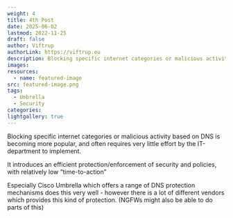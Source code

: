 ```yaml
---
weight: 4
title: 4th Post
date: 2025-06-02
lastmod: 2022-11-25
draft: false
author: Viftrup
authorLink: https://viftrup.eu
description: Blocking specific internet categories or malicious activity based on DNS is becoming more popular, and often requires very little effort by the IT-department to implement. It introduces an efficient protection/enforcement of security and policies, with relatively low “time-to-action
images: 
resources:
  - name: featured-image
src: featured-image.png
tags:
  - Umbrella
  - Security
categories: 
lightgallery: true
---
```


Blocking specific internet categories or malicious activity based on DNS is becoming more popular, and often requires very little effort by the IT-department to implement.

  

It introduces an efficient protection/enforcement of security and policies, with relatively low “time-to-action”

  

  

Especially Cisco Umbrella which offers a range of DNS protection mechanisms does this very well - however there is a lot of different vendors which provides this kind of protection. (NGFWs might also be able to do parts of this)

